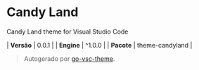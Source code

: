 # Candy Land

Candy Land theme for Visual Studio Code

| **Versão** | 0.0.1 |
| **Engine** | ^1.0.0 |
| **Pacote** | theme-candyland |

> Autogerado por [go-vsc-theme](https://github.com/natalbu/go-vsc-theme).
